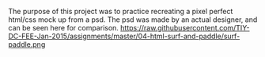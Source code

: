 The purpose of this project was to practice recreating a pixel perfect html/css mock up from a psd. The psd was made by an actual designer, and can be seen here for comparison. https://raw.githubusercontent.com/TIY-DC-FEE-Jan-2015/assignments/master/04-html-surf-and-paddle/surf-paddle.png 